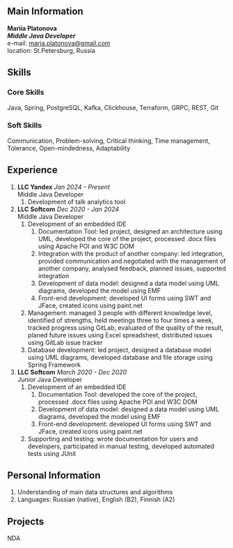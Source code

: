 ## Main Information
**Mariia Platonova** \
***Middle Java Developer*** \
e-mail: marja.platonova@gmail.com \
location: St.Petersburg, Russia

## Skills

### Core Skills
Java, Spring, PostgreSQL, Kafka, Clickhouse, Terraform, GRPC, REST, Git

### Soft Skills
Communication, Problem-solving, Critical thinking, Time management, Tolerance, Open-mindedness, Adaptability

## Experience
1. **LLC Yandex** *Jan 2024 - Present* \
Middle Java Developer
    1. Development of talk analytics tool
2. **LLC Softcom** *Dec 2020 - Jan 2024* \
Middle Java Developer
    1. Development of an embedded IDE
       1. Documentation Tool: led project, designed an architecture using UML, developed the core of the project, processed .docx files using Apache POI and W3C DOM
       2. Integration with the product of another company: led integration, provided communication and negotiated with the management of another company, analysed feedback, planned issues, supported integration
       3. Development of data model: designed a data model using UML diagrams, developed the model using EMF
       4. Front-end development: developed UI forms using SWT and JFace, created icons using paint.net
    2. Management: managed 3 people with different knowledge level, identified of strengths, held meetings three to four times a week, tracked progress using GitLab, evaluated of the quality of the result, planed future issues using Excel spreadsheet, distributed issues using GitLab issue tracker
    3. Database development: led project, designed a database model using UML diagrams, developed database and file storage using Spring Framework
3. **LLC Softcom** *March 2020 - Dec 2020* \
Junior Java Developer
    1. Development of an embedded IDE
        1. Documentation Tool: developed the core of the project, processed .docx files using Apache POI and W3C DOM
        2. Development of data model: designed a data model using UML diagrams, developed the model using EMF
        3. Front-end development: developed UI forms using SWT and JFace, created icons using paint.net
    3. Supporting and testing: wrote documentation for users and developers, participated in manual testing, developed automated tests using JUnit 

## Personal Information
1. Understanding of main data structures and algorithms
2. Languages: Russian (native), English (B2), Finnish (A2)

## Projects

NDA
